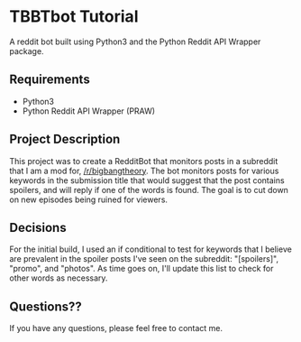 # TBBTbot Tutorial

A reddit bot built using Python3 and the Python Reddit API Wrapper package.

## Requirements
- Python3
- Python Reddit API Wrapper (PRAW)

## Project Description
This project was to create a RedditBot that monitors posts in a subreddit that I am a mod for, [/r/bigbangtheory](http://www.reddit.com/r/bigbangtheory). The bot monitors posts for various keywords in the submission title that would suggest that the post contains spoilers, and will reply if one of the words is found. The goal is to cut down on new episodes being ruined for viewers.

## Decisions
For the initial build, I used an if conditional to test for keywords that I believe are prevalent in the spoiler posts I've seen on the subreddit: "[spoilers]", "promo", and "photos". As time goes on, I'll update this list to check for other words as necessary.

## Questions??
If you have any questions, please feel free to contact me.
